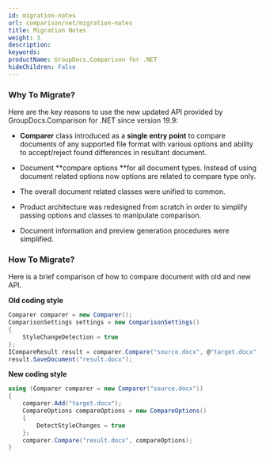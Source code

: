 ```yaml
---
id: migration-notes
url: comparison/net/migration-notes
title: Migration Notes
weight: 3
description: 
keywords: 
productName: GroupDocs.Comparison for .NET
hideChildren: False
---
```

### Why To Migrate?

  
Here are the key reasons to use the new updated API provided by GroupDocs.Comparison for .NET since version 19.9:

*   **Comparer** class introduced as a **single entry point** to compare documents of any supported file format with various options and ability to accept/reject found differences in resultant document.   
    
*   Document **compare options **for all document types. Instead of using document related options now options are related to compare type only.
*   The overall document related classes were unified to common.  
    
*   Product architecture was redesigned from scratch in order to simplify passing options and classes to manipulate comparison.
    
*   Document information and preview generation procedures were simplified.  
      
    

### How To Migrate?

Here is a brief comparison of how to compare document with old and new API.  

**Old coding style**

```csharp
Comparer comparer = new Comparer();
ComparisonSettings settings = new ComparisonSettings() 
{ 
	StyleChangeDetection = true
};
ICompareResult result = comparer.Compare("source.docx", @"target.docx", settings);
result.SaveDocument("result.docx");
```

**New coding style**

```csharp
using (Comparer comparer = new Comparer("source.docx"))
{
    comparer.Add("target.docx");
    CompareOptions compareOptions = new CompareOptions()
    {
        DetectStyleChanges = true
    };
	comparer.Compare("result.docx", compareOptions);
}
```
